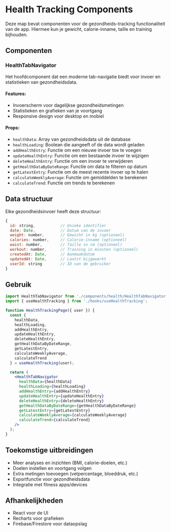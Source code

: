 # Health Tracking Components

Deze map bevat componenten voor de gezondheids-tracking functionaliteit van de app. Hiermee kun je gewicht, calorie-inname, taille en training bijhouden.

## Componenten

### HealthTabNavigator

Het hoofdcomponent dat een moderne tab-navigatie biedt voor invoer en statistieken van gezondheidsdata.

#### Features:
- Invoerscherm voor dagelijkse gezondheidsmetingen
- Statistieken en grafieken van je voortgang
- Responsive design voor desktop en mobiel

#### Props:
- `healthData`: Array van gezondheidsdata uit de database
- `healthLoading`: Boolean die aangeeft of de data wordt geladen
- `addHealthEntry`: Functie om een nieuwe invoer toe te voegen
- `updateHealthEntry`: Functie om een bestaande invoer te wijzigen
- `deleteHealthEntry`: Functie om een invoer te verwijderen
- `getHealthDataByDateRange`: Functie om data te filteren op datum
- `getLatestEntry`: Functie om de meest recente invoer op te halen
- `calculateWeeklyAverage`: Functie om gemiddelden te berekenen
- `calculateTrend`: Functie om trends te berekenen

## Data structuur

Elke gezondheidsinvoer heeft deze structuur:

```javascript
{
  id: string,           // Unieke identifier
  date: Date,           // Datum van de invoer
  weight: number,       // Gewicht in kg (optioneel)
  calories: number,     // Calorie-inname (optioneel)
  waist: number,        // Taille in cm (optioneel)
  workout: number,      // Training in minuten (optioneel)
  createdAt: Date,      // Aanmaakdatum
  updatedAt: Date,      // Laatst bijgewerkt
  userId: string        // ID van de gebruiker
}
```

## Gebruik

```jsx
import HealthTabNavigator from './components/health/HealthTabNavigator';
import { useHealthTracking } from './hooks/useHealthTracking';

function HealthTrackingPage({ user }) {
  const { 
    healthData,
    healthLoading,
    addHealthEntry,
    updateHealthEntry,
    deleteHealthEntry,
    getHealthDataByDateRange,
    getLatestEntry,
    calculateWeeklyAverage,
    calculateTrend
  } = useHealthTracking(user);

  return (
    <HealthTabNavigator
      healthData={healthData}
      healthLoading={healthLoading}
      addHealthEntry={addHealthEntry}
      updateHealthEntry={updateHealthEntry}
      deleteHealthEntry={deleteHealthEntry}
      getHealthDataByDateRange={getHealthDataByDateRange}
      getLatestEntry={getLatestEntry}
      calculateWeeklyAverage={calculateWeeklyAverage}
      calculateTrend={calculateTrend}
    />
  );
}
```

## Toekomstige uitbreidingen

- Meer analyses en inzichten (BMI, calorie-doelen, etc.)
- Doelen instellen en voortgang volgen
- Extra metingen toevoegen (vetpercentage, bloeddruk, etc.)
- Exportfunctie voor gezondheidsdata
- Integratie met fitness apps/devices

## Afhankelijkheden

- React voor de UI
- Recharts voor grafieken
- Firebase/Firestore voor dataopslag